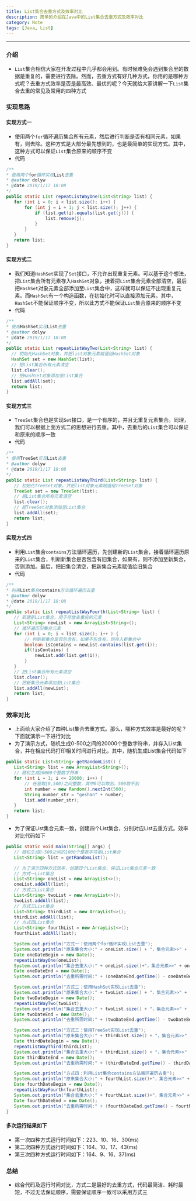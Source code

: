 ```yaml
---
title: List集合去重方式及效率对比
description: 简单的介绍在Java中的List集合去重方式及效率对比
category: Note
tags: [Java, List]
---
```


-----

### 介绍

* `List`集合相信大家在开发过程中几乎都会用到。有时候难免会遇到集合里的数据是重复的，需要进行去除。然而，去重方式有好几种方式，你用的是哪种方式呢？去重方式效率是否是最高效、最优的呢？今天就给大家讲解一下`List`集合去重的常见及常用的四种方式

### 实现思路

#### 实现方式一

* 使用两个`for`循环遍历集合所有元素，然后进行判断是否有相同元素，如果有，则去除。这种方式是大部分最先想到的，也是最简单的实现方式。其中，这种方式可以保证`List`集合原来的顺序不变
* 代码

```java
/**
* 使用两个for循环实现List去重
* @author dolyw
* @date 2019/1/17 18:08
*/
public static List repeatListWayOne(List<String> list) {
   for (int i = 0; i < list.size(); i++) {
       for (int j = i + 1; j < list.size(); j++) {
           if (list.get(i).equals(list.get(j))) {
               list.remove(j);
           }
       }
   }
   return list;
}
```

#### 实现方式二

* 我们知道`HashSet`实现了`Set`接口，不允许出现重复元素。可以基于这个想法，把`List`集合所有元素存入`HashSet`对象，接着把`List`集合元素全部清空，最后把`HashSet`对象元素全部添加至`List`集合中，这样就可以保证不出现重复元素。而`HashSet`有一个构造函数，在初始化时可以直接添加元素。其中，`HashSet`不能保证顺序不变，所以此方式不能保证`List`集合原来的顺序不变
* 代码

```java
/**
* 使用HashSet实现List去重
* @author dolyw
* @date 2019/1/17 18:08
*/
public static List repeatListWayTwo(List<String> list) {
  // 初始化HashSet对象，并把list对象元素赋值给HashSet对象
  HashSet set = new HashSet(list);
  // 把List集合所有元素清空
  list.clear();
  // 把HashSet对象添加至List集合
  list.addAll(set);
  return list;
}
```

#### 实现方式三

* `TreeSet`集合也是实现`Set`接口，是一个有序的，并且无重复元素集合。同理，我们可以根据上面方式二的思想进行去重。其中，去重后的`List`集合可以保证和原来的顺序一致
* 代码

```java
/**
* 使用TreeSet实现List去重
* @author dolyw
* @date 2019/1/17 18:08
*/
public static List repeatListWayThird(List<String> list) {
   // 初始化TreeSet对象，并把list对象元素赋值给TreeSet对象
   TreeSet set = new TreeSet(list);
   // 把List集合所有元素清空
   list.clear();
   // 把TreeSet对象添加至List集合
   list.addAll(set);
   return list;
}
```

#### 实现方式四

* 利用`List`集合`contains`方法循环遍历，先创建新的`List`集合，接着循环遍历原来的`List`集合，判断新集合是否包含有旧集合，如果有，则不添加至新集合，否则添加。最后，把旧集合清空，把新集合元素赋值给旧集合
* 代码

```java
/**
* 利用List集合contains方法循环遍历去重
* @author dolyw
* @date 2019/1/17 18:08
*/
public static List repeatListWayFourth(List<String> list) {
   // 新建新List集合，用于存放去重后的元素
   List<String> newList = new ArrayList<String>();
   // 循环遍历旧集合元素
   for (int i = 0; i < list.size(); i++ ) {
       // 判断新集合是否包含有，如果不包含有，则存入新集合中
       boolean isContains = newList.contains(list.get(i));
       if(!isContains) {
           newList.add(list.get(i));
       }
   }
   // 把List集合所有元素清空
   list.clear();
   // 把新集合元素添加至List集合
   list.addAll(newList);
   return list;
}
```

### 效率对比

* 上面给大家介绍了四种List集合去重方式。那么，哪种方式效率是最好的呢？下面就演示一下进行对比
* 为了演示方式，随机生成0-500之间的20000个整数字符串，并存入List集合，并在相应代码打印相关时间进行对比。其中，随机生成List集合代码如下

```java
public static List<String> getRandomList() {
   List<String> list = new ArrayList<String>();
   // 随机生成20000个整数字符串
   for (int i = 1; i <= 20000; i++) {
       // 任意取[0,500)之间整数，其中0可以取到，500取不到
       int number = new Random().nextInt(500);
       String number_str = "geshan" + number;
       list.add(number_str);
   }
   return list;
}
```

* 为了保证List集合元素一致，创建四个List集合，分别对应List去重方式。效率对比代码如下

```java
public static void main(String[] args) {
   // 随机生成0-500之间的1000个整数字符串List集合
   List<String> list = getRandomList();

   // 为了演示四种方式效率，创建四个List集合，保证List集合元素一致
   // 方式一List集合
   List<String> oneList = new ArrayList<>();
   oneList.addAll(list);
   // 方式二List集合
   List<String> twoList = new ArrayList<>();
   twoList.addAll(list);
   // 方式三List集合
   List<String> thirdList = new ArrayList<>();
   thirdList.addAll(list);
   // 方式四List集合
   List<String> fourthList = new ArrayList<>();
   fourthList.addAll(list);

   System.out.println("方式一：使用两个for循环实现List去重");
   System.out.println("原来集合大小:" + oneList.size() + "，集合元素>>" + oneList);
   Date oneDateBegin = new Date();
   repeatListWayOne(oneList);
   System.out.println("集合去重大小:" + oneList.size()+"，集合元素>>" + oneList);
   Date oneDateEnd = new Date();
   System.out.println("去重所需时间:" + (oneDateEnd.getTime() - oneDateBegin.getTime()) + "毫秒");

   System.out.println("方式二：使用HashSet实现List去重");
   System.out.println("原来集合大小:" + twoList.size() + "，集合元素>>" + twoList);
   Date twoDateBegin = new Date();
   repeatListWayTwo(twoList);
   System.out.println("集合去重大小:" + twoList.size() + "，集合元素>>" + twoList);
   Date twoDateEnd = new Date();
   System.out.println("去重所需时间:" + (twoDateEnd.getTime() - twoDateBegin.getTime()) + "毫秒");

   System.out.println("方式三：使用TreeSet实现List去重");
   System.out.println("原来集合大小:" + thirdList.size() + "，集合元素>>" + thirdList);
   Date thirdDateBegin = new Date();
   repeatListWayThird(thirdList);
   System.out.println("集合去重大小:" + thirdList.size() + "，集合元素>>" + thirdList);
   Date thirdDateEnd = new Date();
   System.out.println("去重所需时间:" + (thirdDateEnd.getTime() - thirdDateBegin.getTime()) + "毫秒");

   System.out.println("方式四：利用List集合contains方法循环遍历去重");
   System.out.println("原来集合大小:" + fourthList.size()+"，集合元素>>" + fourthList);
   Date fourthDateBegin = new Date();
   repeatListWayFourth(fourthList);
   System.out.println("集合去重大小:" + fourthList.size()+"，集合元素>>" + fourthList);
   Date fourthDateEnd = new Date();
   System.out.println("去重所需时间:" + (fourthDateEnd.getTime() - fourthDateBegin.getTime()) + "毫秒");
}
```

#### 多次运行结果如下

* 第一次四种方式运行时间如下：223、10、16、30(ms)  
* 第二次四种方式运行时间如下：164、10、17、43(ms)  
* 第三次四种方式运行时间如下：164、9、16、37(ms)

### 总结

* 综合代码及运行时间对比，方式二是最好的去重方式，代码最简洁、耗时最短，不过无法保证顺序，需要保证顺序一致可以采用方式三